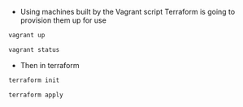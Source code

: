 - Using machines built by the Vagrant script Terraform is going to provision them up for use 

```bash
vagrant up
```

```bash
vagrant status
```

- Then in terraform 

```bash
terraform init
```

```bash
terraform apply
```

